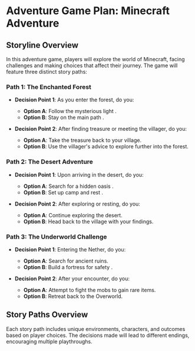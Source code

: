 # Adventure Game Plan: Minecraft Adventure

## Storyline Overview
In this adventure game, players will explore the world of Minecraft, facing challenges and making choices that affect their journey. The game will feature three distinct story paths: 

### Path 1: The Enchanted Forest
- **Decision Point 1**: As you enter the forest, do you:
  - **Option A**: Follow the mysterious light .
  - **Option B**: Stay on the main path .

- **Decision Point 2**: After finding treasure or meeting the villager, do you:
  - **Option A**: Take the treasure back to your village.
  - **Option B**: Use the villager's advice to explore further into the forest.

### Path 2: The Desert Adventure
- **Decision Point 1**: Upon arriving in the desert, do you:
  - **Option A**: Search for a hidden oasis .
  - **Option B**: Set up camp and rest .

- **Decision Point 2**: After exploring or resting, do you:
  - **Option A**: Continue exploring the desert.
  - **Option B**: Head back to the village with your findings.

### Path 3: The Underworld Challenge
- **Decision Point 1**: Entering the Nether, do you:
  - **Option A**: Search for ancient ruins.
  - **Option B**: Build a fortress for safety .

- **Decision Point 2**: After your encounter, do you:
  - **Option A**: Attempt to fight the mobs to gain rare items.
  - **Option B**: Retreat back to the Overworld.

## Story Paths Overview
Each story path includes unique environments, characters, and outcomes based on player choices. The decisions made will lead to different endings, encouraging multiple playthroughs.

